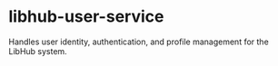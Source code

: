 # libhub-user-service
Handles user identity, authentication, and profile management for the LibHub system.
